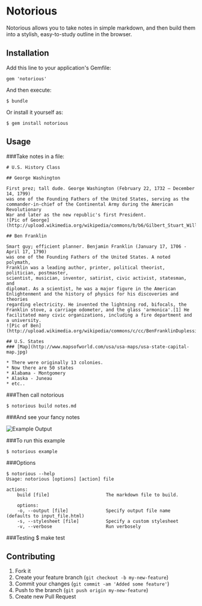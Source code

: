 # Notorious

Notorious allows you to take notes in simple markdown, and then build them
into a stylish, easy-to-study outline in the browser.

## Installation

Add this line to your application's Gemfile:

    gem 'notorious'

And then execute:

    $ bundle

Or install it yourself as:

    $ gem install notorious

## Usage

###Take notes in a file:
    <!-- notes.md -->

    # U.S. History Class

    ## George Washington

    First prez; tall dude. George Washington (February 22, 1732 – December 14, 1799)
    was one of the Founding Fathers of the United States, serving as the
    commander-in-chief of the Continental Army during the American Revolutionary
    War and later as the new republic's first President.
    ![Pic of George](http://upload.wikimedia.org/wikipedia/commons/b/b6/Gilbert_Stuart_Williamstown_Portrait_of_George_Washington.jpg)

    ## Ben Franklin

    Smart guy; efficient planner. Benjamin Franklin (January 17, 1706 - April 17, 1790)
    was one of the Founding Fathers of the United States. A noted polymath,
    Franklin was a leading author, printer, political theorist, politician, postmaster,
    scientist, musician, inventor, satirist, civic activist, statesman, and
    diplomat. As a scientist, he was a major figure in the American
    Enlightenment and the history of physics for his discoveries and theories
    regarding electricity. He invented the lightning rod, bifocals, the
    Franklin stove, a carriage odometer, and the glass 'armonica'.[1] He
    facilitated many civic organizations, including a fire department and a university.
    ![Pic of Ben](http://upload.wikimedia.org/wikipedia/commons/c/cc/BenFranklinDuplessis.jpg)

    ## U.S. States
    ### [Map](http://www.mapsofworld.com/usa/usa-maps/usa-state-capital-map.jpg)

    * There were originally 13 colonies.
    * Now there are 50 states
    * Alabama - Montgomery
    * Alaska - Juneau
    * etc..

###Then call notorious

    $ notorious build notes.md

###And see your fancy notes

![Example Output](https://raw.github.com/zackrw/notorious/v1/spec/examples/example.png)

###To run this example

    $ notorious example

###Options

    $ notorious --help
    Usage: notorious [options] [action] file

    actions:
        build [file]                     The markdown file to build.

        options:
        -o, --output [file]              Specify output file name (defaults to input_file.html)
        -s, --stylesheet [file]          Specify a custom stylesheet
        -v, --verbose                    Run verbosely

###Testing
    $ make test

## Contributing

1. Fork it
2. Create your feature branch (`git checkout -b my-new-feature`)
3. Commit your changes (`git commit -am 'Added some feature'`)
4. Push to the branch (`git push origin my-new-feature`)
5. Create new Pull Request

